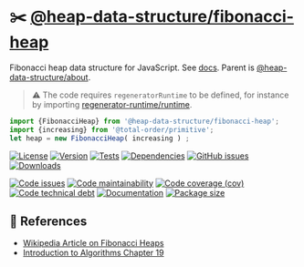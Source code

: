 :scissors: [@heap-data-structure/fibonacci-heap](https://heap-data-structure.github.io/fibonacci-heap)
==

Fibonacci heap data structure for JavaScript.
See [docs](https://heap-data-structure.github.io/fibonacci-heap/index.html).
Parent is [@heap-data-structure/about](https://github.com/heap-data-structure/about).

> :warning: The code requires `regeneratorRuntime` to be defined, for instance by importing
> [regenerator-runtime/runtime](https://www.npmjs.com/package/regenerator-runtime).

```js
import {FibonacciHeap} from '@heap-data-structure/fibonacci-heap';
import {increasing} from '@total-order/primitive';
let heap = new FibonacciHeap( increasing ) ;
```

[![License](https://img.shields.io/github/license/heap-data-structure/fibonacci-heap.svg)](https://raw.githubusercontent.com/heap-data-structure/fibonacci-heap/main/LICENSE)
[![Version](https://img.shields.io/npm/v/@heap-data-structure/fibonacci-heap.svg)](https://www.npmjs.org/package/@heap-data-structure/fibonacci-heap)
[![Tests](https://img.shields.io/github/workflow/status/heap-data-structure/fibonacci-heap/ci:test?event=push&label=tests)](https://github.com/heap-data-structure/fibonacci-heap/actions/workflows/ci:test.yml?query=branch:main)
[![Dependencies](https://img.shields.io/librariesio/github/heap-data-structure/fibonacci-heap.svg)](https://github.com/heap-data-structure/fibonacci-heap/network/dependencies)
[![GitHub issues](https://img.shields.io/github/issues/heap-data-structure/fibonacci-heap.svg)](https://github.com/heap-data-structure/fibonacci-heap/issues)
[![Downloads](https://img.shields.io/npm/dm/@heap-data-structure/fibonacci-heap.svg)](https://www.npmjs.org/package/@heap-data-structure/fibonacci-heap)

[![Code issues](https://img.shields.io/codeclimate/issues/heap-data-structure/fibonacci-heap.svg)](https://codeclimate.com/github/heap-data-structure/fibonacci-heap/issues)
[![Code maintainability](https://img.shields.io/codeclimate/maintainability/heap-data-structure/fibonacci-heap.svg)](https://codeclimate.com/github/heap-data-structure/fibonacci-heap/trends/churn)
[![Code coverage (cov)](https://img.shields.io/codecov/c/gh/heap-data-structure/fibonacci-heap/main.svg)](https://codecov.io/gh/heap-data-structure/fibonacci-heap)
[![Code technical debt](https://img.shields.io/codeclimate/tech-debt/heap-data-structure/fibonacci-heap.svg)](https://codeclimate.com/github/heap-data-structure/fibonacci-heap/trends/technical_debt)
[![Documentation](https://heap-data-structure.github.io/fibonacci-heap/badge.svg)](https://heap-data-structure.github.io/fibonacci-heap/source.html)
[![Package size](https://img.shields.io/bundlephobia/minzip/@heap-data-structure/fibonacci-heap)](https://bundlephobia.com/result?p=@heap-data-structure/fibonacci-heap)


## :scroll: References

  - [Wikipedia Article on Fibonacci Heaps](https://en.wikipedia.org/wiki/Fibonacci_heap)
  - [Introduction to Algorithms Chapter 19](https://en.wikipedia.org/wiki/Introduction_to_Algorithms)

